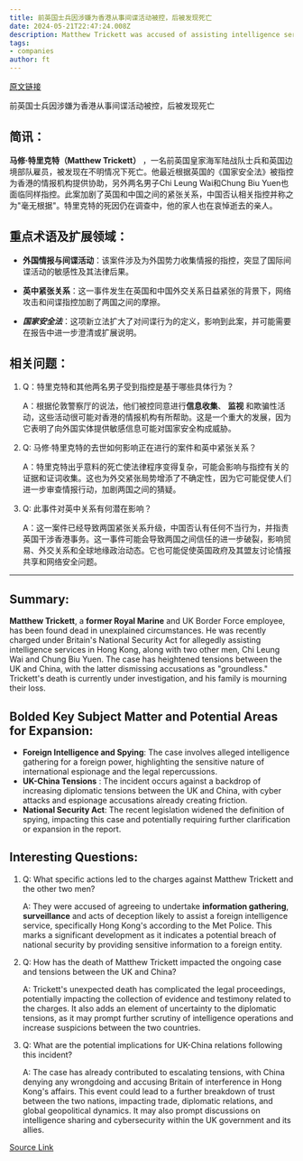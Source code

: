 ```yaml
---
title: 前英国士兵因涉嫌为香港从事间谍活动被控，后被发现死亡
date: 2024-05-21T22:47:24.008Z
description: Matthew Trickett was accused of assisting intelligence services in the Chinese territory
tags: 
- companies
author: ft
---
```


[原文链接](https://ft.com/content/10e825ef-43fd-4ea6-841b-26aefcf7d703)

前英国士兵因涉嫌为香港从事间谍活动被控，后被发现死亡

## 简讯：

**马修·特里克特（Matthew Trickett）** ，一名前英国皇家海军陆战队士兵和英国边境部队雇员，被发现在不明情况下死亡。他最近根据英国的《国家安全法》被指控为香港的情报机构提供协助，另外两名男子Chi Leung Wai和Chung Biu Yuen也面临同样指控。此案加剧了英国和中国之间的紧张关系，中国否认相关指控并称之为"毫无根据"。特里克特的死因仍在调查中，他的家人也在哀悼逝去的亲人。

## 重点术语及扩展领域：

- **外国情报与间谍活动**：该案件涉及为外国势力收集情报的指控，突显了国际间谍活动的敏感性及其法律后果。

- **英中紧张关系**：这一事件发生在英国和中国外交关系日益紧张的背景下，网络攻击和间谍指控加剧了两国之间的摩擦。

- **_国家安全法_**：这项新立法扩大了对间谍行为的定义，影响到此案，并可能需要在报告中进一步澄清或扩展说明。

## 相关问题：

1. Q：特里克特和其他两名男子受到指控是基于哪些具体行为？

   A：根据伦敦警察厅的说法，他们被控同意进行**信息收集**、 **监视** 和欺骗性活动，这些活动很可能对香港的情报机构有所帮助。这是一个重大的发展，因为它表明了向外国实体提供敏感信息可能对国家安全构成威胁。

2. Q: 马修·特里克特的去世如何影响正在进行的案件和英中紧张关系？

   A：特里克特出乎意料的死亡使法律程序变得复杂，可能会影响与指控有关的证据和证词收集。这也为外交紧张局势增添了不确定性，因为它可能促使人们进一步审查情报行动，加剧两国之间的猜疑。

3. Q: 此事件对英中关系有何潜在影响？

   A：这一案件已经导致两国紧张关系升级，中国否认有任何不当行为，并指责英国干涉香港事务。这一事件可能会导致两国之间信任的进一步破裂，影响贸易、外交关系和全球地缘政治动态。它也可能促使英国政府及其盟友讨论情报共享和网络安全问题。

---

## Summary: 

**Matthew Trickett**, a **former Royal Marine** and UK Border Force employee, has been found dead in unexplained circumstances. He was recently charged under Britain's National Security Act for allegedly assisting intelligence services in Hong Kong, along with two other men, Chi Leung Wai and Chung Biu Yuen. The case has heightened tensions between the UK and China, with the latter dismissing accusations as "groundless." Trickett's death is currently under investigation, and his family is mourning their loss. 

## Bolded Key Subject Matter and Potential Areas for Expansion: 

- **Foreign Intelligence and Spying**: The case involves alleged intelligence gathering for a foreign power, highlighting the sensitive nature of international espionage and the legal repercussions. 
- **UK-China Tensions** : The incident occurs against a backdrop of increasing diplomatic tensions between the UK and China, with cyber attacks and espionage accusations already creating friction. 
- **National Security Act**: The recent legislation widened the definition of spying, impacting this case and potentially requiring further clarification or expansion in the report. 

## Interesting Questions: 

1. Q: What specific actions led to the charges against Matthew Trickett and the other two men? 

   A: They were accused of agreeing to undertake **information gathering**, **surveillance** and acts of deception likely to assist a foreign intelligence service, specifically Hong Kong's according to the Met Police. This marks a significant development as it indicates a potential breach of national security by providing sensitive information to a foreign entity. 

2. Q: How has the death of Matthew Trickett impacted the ongoing case and tensions between the UK and China? 

   A: Trickett's unexpected death has complicated the legal proceedings, potentially impacting the collection of evidence and testimony related to the charges. It also adds an element of uncertainty to the diplomatic tensions, as it may prompt further scrutiny of intelligence operations and increase suspicions between the two countries. 

3. Q: What are the potential implications for UK-China relations following this incident? 

   A: The case has already contributed to escalating tensions, with China denying any wrongdoing and accusing Britain of interference in Hong Kong's affairs. This event could lead to a further breakdown of trust between the two nations, impacting trade, diplomatic relations, and global geopolitical dynamics. It may also prompt discussions on intelligence sharing and cybersecurity within the UK government and its allies.

[Source Link](https://ft.com/content/10e825ef-43fd-4ea6-841b-26aefcf7d703)

